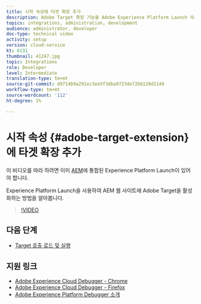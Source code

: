 ```yaml
---
title: 시작 속성에 타겟 확장 추가
description: Adobe Target 확장 기능을 Adobe Experience Platform Launch 속성에 추가하는 방법을 알아봅니다.
topics: integrations, administration, development
audience: administrator, developer
doc-type: technical video
activity: setup
version: cloud-service
kt: 6131
thumbnail: 41247.jpg
topic: Integrations
role: Developer
level: Intermediate
translation-type: tm+mt
source-git-commit: d9714b9a291ec3ee5f3dba9723de72bb120d2149
workflow-type: tm+mt
source-wordcount: '112'
ht-degree: 1%

---
```



# 시작 속성 {#adobe-target-extension}에 타겟 확장 추가

이 비디오를 따라 하려면 이미 [AEM](../experience-platform-launch/overview.md)에 통합된 Experience Platform Launch이 있어야 합니다.

Experience Platform Launch을 사용하여 AEM 웹 사이트에 Adobe Target을 활성화하는 방법을 알아봅니다.

>[!VIDEO](https://video.tv.adobe.com/v/41247?quality=12&learn=on)

## 다음 단계

+ [Target 호출 로드 및 실행](./load-and-fire-target.md)

## 지원 링크

+ [Adobe Experience Cloud Debugger - Chrome](https://chrome.google.com/webstore/detail/adobe-experience-cloud-de/ocdmogmohccmeicdhlhhgepeaijenapj)
+ [Adobe Experience Cloud Debugger - Firefox](https://addons.mozilla.org/en-US/firefox/addon/adobe-experience-platform-dbg/)
+ [Adobe Experience Platform Debugger 소개](https://docs.adobe.com/content/help/en/platform-learn/tutorials/data-ingestion/web-sdk/introduction-to-the-experience-platform-debugger.html)